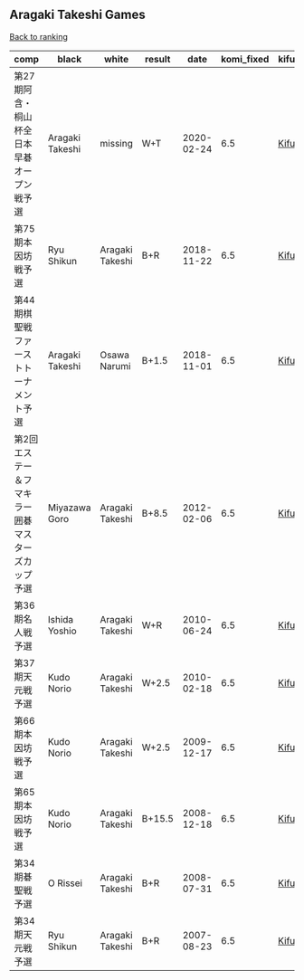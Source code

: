 ## Aragaki Takeshi Games

[Back to ranking](index.md)




| **comp** | **black** | **white** | **result** | **date** | **komi_fixed** | **kifu** | 
| --- | --- | --- | --- | --- | --- | --- |
| 第27期阿含・桐山杯全日本早碁オープン戦予選 | Aragaki Takeshi | missing | W+T | 2020-02-24 | 6.5 | [Kifu](https://kifudepot.net/kifucontents.php?id=LOyM2S9RVqj95tBbMl5BSg%3D%3D) | 
| 第75期本因坊戦予選 | Ryu Shikun | Aragaki Takeshi | B+R | 2018-11-22 | 6.5 | [Kifu](https://kifudepot.net/kifucontents.php?id=e0th8ubMsKWUnnxp681AMA%3D%3D) | 
| 第44期棋聖戦ファーストトーナメント予選 | Aragaki Takeshi | Osawa Narumi | B+1.5 | 2018-11-01 | 6.5 | [Kifu](https://kifudepot.net/kifucontents.php?id=XfQdPFqDPwIFoUCjYRw1jQ%3D%3D) | 
| 第2回エステー＆フマキラー囲碁マスターズカップ予選 | Miyazawa Goro | Aragaki Takeshi | B+8.5 | 2012-02-06 | 6.5 | [Kifu](https://kifudepot.net/kifucontents.php?id=LxlUmYr6oTscCzqZC1akKg%3D%3D) | 
| 第36期名人戦予選 | Ishida Yoshio | Aragaki Takeshi | W+R | 2010-06-24 | 6.5 | [Kifu](https://kifudepot.net/kifucontents.php?id=J6Dwnf6yqPXHvS71QZXPUw%3D%3D) | 
| 第37期天元戦予選 | Kudo Norio | Aragaki Takeshi | W+2.5 | 2010-02-18 | 6.5 | [Kifu](https://kifudepot.net/kifucontents.php?id=HMIpsWjIiR6kcMKeUwmi0g%3D%3D) | 
| 第66期本因坊戦予選 | Kudo Norio | Aragaki Takeshi | W+2.5 | 2009-12-17 | 6.5 | [Kifu](https://kifudepot.net/kifucontents.php?id=eNcZUgFt8T%2F50dR64k8Wzw%3D%3D) | 
| 第65期本因坊戦予選 | Kudo Norio | Aragaki Takeshi | B+15.5 | 2008-12-18 | 6.5 | [Kifu](https://kifudepot.net/kifucontents.php?id=LKvImS0YT3T27Rze98KZXw%3D%3D) | 
| 第34期碁聖戦予選 | O Rissei | Aragaki Takeshi | B+R | 2008-07-31 | 6.5 | [Kifu](https://kifudepot.net/kifucontents.php?id=LUJlFVerxvvnvawxjiviCA%3D%3D) | 
| 第34期天元戦予選 | Ryu Shikun | Aragaki Takeshi | B+R | 2007-08-23 | 6.5 | [Kifu](https://kifudepot.net/kifucontents.php?id=Fl2KyhlOzjNbWaPVuVoSUA%3D%3D) |




